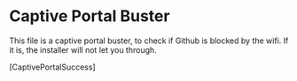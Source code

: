 # Captive Portal Buster
This file is a captive portal buster, to check if Github is blocked by the wifi. If it is, the installer will not let you through.


[CaptivePortalSuccess]